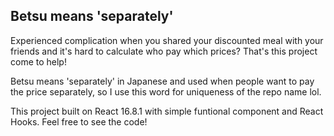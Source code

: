 ## Betsu means 'separately'

Experienced complication when you shared your discounted meal with your friends and it's hard to calculate who pay which prices? That's this project come to help!

Betsu means 'separately' in Japanese and used when people want to pay the price separately, so I use this word for uniqueness of the repo name lol. 

This project built on React 16.8.1 with simple funtional component and React Hooks.  Feel free to see the code!

